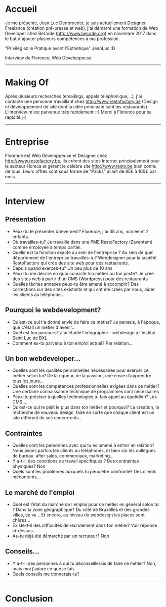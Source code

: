 # Accueil

Je me présente, Jean Luc Denbroeder, je suis actuellement Designer Freelance (création pré-presse et web), j'ai démarré une formation de Web Developer chez BeCode (http://www.becode.org) en novembre 2017 dans le but d'ajouter plusieurs compétences à ma profession. 

"Privilégiez le Pratique avant l'Esthétique" JeanLuc :D

Interview de Florence, Web Développeuse

*************************

# Making Of

Après plusieurs recherches (emailings, appels téléphonique,...), j'ai contacté une personne travaillant chez http://www.restofactory.be (Design et développement de site dont la cible principale sont les restaurants). L'interview m'est parvenue très rapidement :-) Merci à Florence pour sa rapidité ;-)

*************************

# Entreprise

Florence est Web Développeuse et Designer chez http://www.restofactory.be, ils créent des sites Internet principalement pour le secteur Horeca et gèrent le célèbre site http://www.resto.be bien connu de tous.
Leurs offres sont sous forme de "Packs" allant de 85€ à 165€ par mois.

*************************

# Interview

## Présentation

* Peux-tu te présenter brièvement?
Florence, j'ai 38 ans, mariée et 2 enfants.
* Où travailles-tu? 
Je travaille dans une PME RestoFactory (Zaventem) comme employée à temps partiel.
* Quelle est ta fonction exacte au sein de l'entreprise ? Au sein de quel département de l'entreprise travailles-tu?
Webdesigner pour la société RestoFactory qui crée des site web pour des restaurants.
* Depuis quand exerces-tu?
Un peu plus de 10 ans
* Peux-tu me décrire en quoi consiste ton métier ou ton poste?
Je crée des sites web à partir d'un CMS (Wordpress) pour des restaurants
* Quelles tâches annexes peux-tu être amené à accomplir?
Des corrections sur des sites existants et qui ont été créés par nous, aider les clients au téléphone…

## Pourquoi le webdevelopment?

* Qu’est-ce qui t'a donné envie de faire ce métier?
Je pensais, à l'époque, que c'était un métier d'avenir…
* Quel est ton parcours? 
J'ai étudié l'infographie - webdesign à l'institut Saint Luc de BXL
* Comment es-tu parvenu à ton emploi actuel?
Par relation...

## Un bon webdeveloper...

* Quelles sont les qualités personnelles nécessaires pour exercer ce métier selon toi?
De la rigueur, de la passion, une envie d'apprendre tous les jours...
* Quelles sont les compétences professionnelles exigées dans ce métier?
Une certaine connaissance technique de programmes sont nécessaires
* Peux-tu préciser à quelles technologies tu fais appel au quotidien?
Les CMS,...
* Qu’est-ce qui te plaît le plus dans ton métier et pourquoi?
La création, la recherche de nouveau design, faire en sorte que chaque client est un site différent de ses concurrents...

## Contraintes

* Quelles sont les personnes avec qui tu es amené à entrer en relation?
Nous avons parfois les clients au téléphones, et bien sûr les collègues de bureau: after sales, commerciaux, marketing...
* Y a-t-il des conditions de travail spécifiques ? Des contraintes physiques?
Non
* Quels sont les problèmes auxquels tu peux être confronté?
Des clients mécontents....

## Le marché de l'emploi

* Quel est l'état du marché de l'emploi pour ce métier en général selon toi ? Dans ta zone géographique?
Du côté de Bruxelles et des grandes villes, ça va... Et encore, au niveau du webdesign les places sont chères...
* Existe-t-il des difficultés de recrutement dans ton métier?
Voir réponse ci-dessus...
* As-tu déjà été démarché par un recruteur?
Non

## Conseils...

* Y a-t-il des personnes à qui tu déconseillerais de faire ce métier?
Non, mais moi j'adore ce que je fais.
* Quels conseils me donnerais-tu?


*************************

# Conclusion


